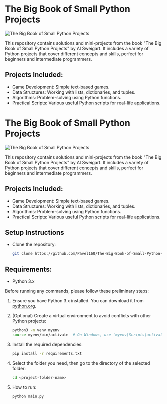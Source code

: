 # The Big Book of Small Python Projects

![The Big Book of Small Python Projects](https://m.media-amazon.com/images/I/71Qp645PuKL._AC_UF1000,1000_QL80_.jpg)

This repository contains solutions and mini-projects from the book "The Big Book of Small Python Projects" by Al Sweigart. It includes a variety of Python projects that cover different concepts and skills, perfect for beginners and intermediate programmers.

## Projects Included:
- Game Development: Simple text-based games.
- Data Structures: Working with lists, dictionaries, and tuples.
- Algorithms: Problem-solving using Python functions.
- Practical Scripts: Various useful Python scripts for real-life applications.

# The Big Book of Small Python Projects

![The Big Book of Small Python Projects](https://m.media-amazon.com/images/I/71Qp645PuKL._AC_UF1000,1000_QL80_.jpg)

This repository contains solutions and mini-projects from the book "The Big Book of Small Python Projects" by Al Sweigart. It includes a variety of Python projects that cover different concepts and skills, perfect for beginners and intermediate programmers.

## Projects Included:
- Game Development: Simple text-based games.
- Data Structures: Working with lists, dictionaries, and tuples.
- Algorithms: Problem-solving using Python functions.
- Practical Scripts: Various useful Python scripts for real-life applications.

## Setup Instructions

- Clone the repository:
    ```bash
    git clone https://github.com/Pavel160/The-Big-Book-of-Small-Python-Projects.git
    ```

## Requirements:
- Python 3.x

Before running any commands, please follow these preliminary steps:

1. Ensure you have Python 3.x installed. You can download it from [python.org](https://www.python.org/).
2. (Optional) Create a virtual environment to avoid conflicts with other Python projects:
    ```bash
    python3 -m venv myenv
    source myenv/bin/activate  # On Windows, use `myenv\Scripts\activate`
    ```
3. Install the required dependencies:
    ```bash
    pip install -r requirements.txt
    ```

4. Select the folder you need, then go to the directory of the selected folder:
    ```bash
    cd <project-folder-name>
    ```
5. How to run:
    ```bash
    python main.py
    ```

